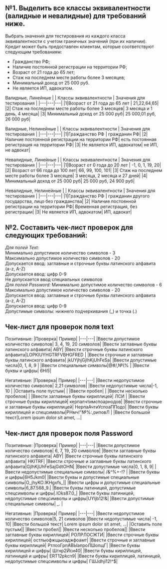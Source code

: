 ## №1. Выделить все классы эквивалентности (валидные и невалидные) для требований ниже.
Выбрать значения для тестирования из каждого класса эквивалентности с учетом граничных значений (при их наличии).  
Кредит может быть предоставлен клиентам, которые соответствуют следующим требованиям:

-   Гражданство РФ;
-   Наличие постоянной регистрации на территории РФ;
-   Возраст от 21 года до 65 лет;
-   Стаж на последнем месте работы более 3 месяцев;
-   Минимальный доход от 25 000 руб.
-   Не является ИП, адвокатом.

Валидные, Линейные
| | Классы эквивалентности | Значения для тестирования |
|---|---|---|
|1|Возраст от 21 года до 65 лет | 21,22,64,65|
|2| Стаж на последнем месте работы более 3 месяцев| 3 месяца и 1 день, 4 месяца| 
|3| Минимальный доход от 25 000 руб| 25 000,01 руб, 26 000 руб| 


Валидные, Нелинейные
| | Классы эквивалентности | Значения для тестирования |
|---|---|---|
|1|Гражданство РФ | гражданин РФ|
|2| Наличие постоянной регистрации на территории РФ| есть постоянная регистрация на территории РФ| 
|3| Не является ИП, адвокатом| не ИП, не адвокат| 

Невалидные, Линейные
| | Классы эквивалентности | Значения для тестирования |
|---|---|---|
|1|Возраст от 0 года до 20 лет | -1, 0, 1, 19, 20|
|2| Возраст от 66 года до 100 лет| 66, 99, 100, 101| 
|3| Стаж на последнем месте работы более 3 месяцев| 3 месяца, 2 месяца и 27 дней| 
|4| Минимальный доход от 25 000 руб| 25 000 руб, 24 900 руб| 

Невалидные, Нелинейные
| | Классы эквивалентности | Значения для тестирования |
|---|---|---|
|1|Гражданство РФ | гражданин другого государства, лицо без гражданства|
|2| Наличие постоянной регистрации на территории РФ| Временная регистрация, без регистрации| 
|3| Не является ИП, адвокатом| ИП, адвокат| 


## №2. Составить чек-лист проверок для следующих требований: 
*Для полей Text:*  
Минимально допустимое количество символов - 3  
Максимально допустимое количество символов - 20  
Допускается ввод: заглавные и строчные буквы латинского алфавита (a-z, A-Z)  
Допускается ввод: цифр 0-9  
Не допускается ввод специальных символов  
*Для полей Password:*
Минимально допустимое количество символов - 6  
Максимально допустимое количество символов - 20  
Допускается ввод: заглавные и строчные буквы латинского алфавита (a-z, A-Z)  
Допускается ввод: цифр 0-9  
Допустимые символы: нижнего подчеркивания (_) и точка (.)

## Чек-лист для проверок поля text
Позитивные:
|Проверка| Пример|
|---|---|
|Ввести допустимое количество символов| 3, 4, 19, 20 символов|
|Ввести заглавные буквы латинского алфавита| ABY|
|Ввести строчные буквы латинского алфавита|LOPKIUYHGTRFVBHGFRED |
|Ввести строчные и заглавные буквы латинского алфавита| jkUYjhjGjlhKjUhFeSa|
|Ввести допустимые числа|0, 1, 8, 9 |
|Ввести специальные символы|@#/,№(% |
|Ввести буквы и цифры| 6Hi5|

Негативные:
|Проверка| Пример|
|---|---|
|Ввести недопустимое количество символов| 2,21 символов|
|Ввести недопустимые числа|-1, 10 |
|Оставить поле пустым| |
|Ввести пробел| |
|Ввести несколько пробелов| |
|Ввести заглавные буквы кириллицей| ЛСИ |
|Ввести строчные буквы кириллицей| керпалчтимспоарнодов|
|Ввести строчные и заглавные буквы кириллицей| НерпаАчтиУспоаППодо|
|Ввести буквы кириллицей и спецсимволы|РНмч!"№%:,риповЛ |
|Ввести большой текст|Lorem ipsum dolor sit amet, ...|

## Чек-лист для проверок поля Password
Позитивные:
|Проверка| Пример|
|---|---|
|Ввести допустимое количество символов| 6, 7, 19, 20 символов|
|Ввести заглавные буквы латинского алфавита| ABY|
|Ввести строчные буквы латинского алфавита| HKITRF|
|Ввести строчные и заглавные буквы латинского алфавита|GjlhKjUhFeSajGdtOHN|
|Ввести допустимые числа|0, 1, 8, 9|
|Ввести недопустимые специальные символы| /&^%+-!? |
|Ввести буквы и цифры|6H5Jkm0|
|Ввести буквы и допустимые специальные символы|O_jhyKO.IKHgxfs_||
|Ввести цифры и допустимые специальные символы|6_87.568_9.|
|Ввести буквы латиницей, допустимые спецсимволы и цифры|.IOks87.0_|
|Ввести буквы латиницей, недопустимые спецсимволы и цифры|UYIjb12!&|
|Ввести допустимые специальные символы| _. |

Негативные:
|Проверка| Пример|
|---|---|
|Ввести недопустимое количество символов|5, 21 символов
|Ввести недопустимые числа| -1, 10|
|Ввести большой текст| Lorem ipsum dolor sit amet, ...|
|Оставить поле пустым||
|Ввести пробел||
|Ввести несколько пробелов||
|Ввести заглавные буквы кириллицей| РОЛРЛОСЖТИ|
|Ввести строчные буквы кириллицей| остлыофжщыоаджфоамт|
|Ввести строчные и заглавные буквы кириллицей| РтлооГрпАВЫапроЛШолщГ|
|Ввести буквы кириллицей и цифры| Шгнр2Йси40|
|Ввести буквы кириллицей, латиницей и цифры| ERT12pkcn9|
|Ввести буквы кириллицей, латиницей, недопустимые спецсимволы и цифры| ГШJdhji12!^$|
